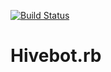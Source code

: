 [![Build Status](https://travis-ci.org/maketronica/hivebot.rb.svg?branch=master)](https://travis-ci.org/maketronica/hivebot.rb)

# Hivebot.rb


